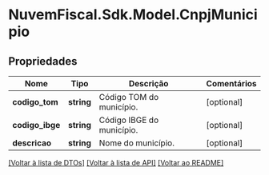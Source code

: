 # NuvemFiscal.Sdk.Model.CnpjMunicipio

## Propriedades

Nome | Tipo | Descrição | Comentários
------------ | ------------- | ------------- | -------------
**codigo_tom** | **string** | Código TOM do município. | [optional] 
**codigo_ibge** | **string** | Código IBGE do município. | [optional] 
**descricao** | **string** | Nome do município. | [optional] 

[[Voltar à lista de DTOs]](../README.md#documentation-for-models) [[Voltar à lista de API]](../README.md#documentation-for-api-endpoints) [[Voltar ao README]](../README.md)

